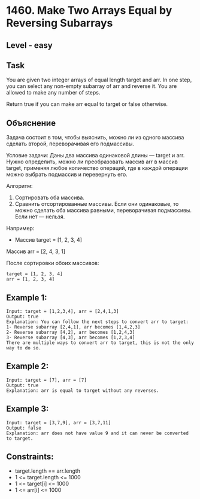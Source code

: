 # 1460. Make Two Arrays Equal by Reversing Subarrays


## Level - easy


## Task
You are given two integer arrays of equal length target and arr. In one step, you can select any non-empty subarray of arr and reverse it. You are allowed to make any number of steps.

Return true if you can make arr equal to target or false otherwise.


## Объяснение
Задача состоит в том, чтобы выяснить, можно ли из одного массива сделать второй, переворачивая его подмассивы.

Условие задачи: Даны два массива одинаковой длины — target и arr. 
Нужно определить, можно ли преобразовать массив arr в массив target, применяя любое количество операций, 
где в каждой операции можно выбрать подмассив и перевернуть его.

Алгоритм:
1. Сортировать оба массива.
2. Сравнить отсортированные массивы. 
Если они одинаковые, то можно сделать оба массива равными, переворачивая подмассивы. Если нет — нельзя.

Например:
- Массив target = [1, 2, 3, 4]

Массив arr = [2, 4, 3, 1]

После сортировки обоих массивов:

    target = [1, 2, 3, 4]
    arr = [1, 2, 3, 4]


## Example 1:
```
Input: target = [1,2,3,4], arr = [2,4,1,3]
Output: true
Explanation: You can follow the next steps to convert arr to target:
1- Reverse subarray [2,4,1], arr becomes [1,4,2,3]
2- Reverse subarray [4,2], arr becomes [1,2,4,3]
3- Reverse subarray [4,3], arr becomes [1,2,3,4]
There are multiple ways to convert arr to target, this is not the only way to do so.
```


## Example 2:
```
Input: target = [7], arr = [7]
Output: true
Explanation: arr is equal to target without any reverses.
```


## Example 3:
```
Input: target = [3,7,9], arr = [3,7,11]
Output: false
Explanation: arr does not have value 9 and it can never be converted to target.
```


## Constraints:
- target.length == arr.length
- 1 <= target.length <= 1000
- 1 <= target[i] <= 1000
- 1 <= arr[i] <= 1000
